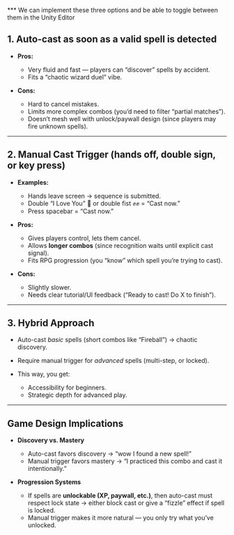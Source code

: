 *** We can implement these three options and be able to toggle between them in the Unity Editor


## 1. Auto-cast as soon as a valid spell is detected

* **Pros:**

  * Very fluid and fast — players can “discover” spells by accident.
  * Fits a “chaotic wizard duel” vibe.
* **Cons:**

  * Hard to cancel mistakes.
  * Limits more complex combos (you’d need to filter “partial matches”).
  * Doesn’t mesh well with unlock/paywall design (since players may fire unknown spells).

---

##  2. Manual Cast Trigger (hands off, double sign, or key press)

* **Examples:**

  * Hands leave screen → sequence is submitted.
  * Double “I Love You” 🤟 or double fist ✊✊ = “Cast now.”
  * Press spacebar = “Cast now.”

* **Pros:**

  * Gives players control, lets them cancel.
  * Allows **longer combos** (since recognition waits until explicit cast signal).
  * Fits RPG progression (you “know” which spell you’re trying to cast).

* **Cons:**

  * Slightly slower.
  * Needs clear tutorial/UI feedback (“Ready to cast! Do X to finish”).

---

##  3. Hybrid Approach

* Auto-cast *basic* spells (short combos like “Fireball”) → chaotic discovery.
* Require manual trigger for *advanced* spells (multi-step, or locked).
* This way, you get:

  * Accessibility for beginners.
  * Strategic depth for advanced play.

---

##  Game Design Implications

* **Discovery vs. Mastery**

  * Auto-cast favors discovery → “wow I found a new spell!”
  * Manual trigger favors mastery → “I practiced this combo and cast it intentionally.”

* **Progression Systems**

  * If spells are **unlockable (XP, paywall, etc.)**, then auto-cast must respect lock state → either block cast or give a “fizzle” effect if spell is locked.
  * Manual trigger makes it more natural — you only try what you’ve unlocked.

